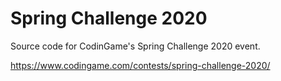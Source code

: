 # Spring Challenge 2020

Source code for CodinGame's Spring Challenge 2020 event.

https://www.codingame.com/contests/spring-challenge-2020/
